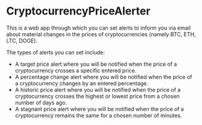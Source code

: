 # CryptocurrencyPriceAlerter
<p>This is a web app through which you can set alerts to inform you via email about material changes in the prices of cryptocurrencies (namely BTC, ETH, LTC, DOGE).</p>
<p>The types of alerts you can set include:</p>
<ul>
  <li>A target price alert where you will be notified when the price of a cryptocurrency crosses a specific entered price.</li>
  <li>A percentage change alert where you will be notified when the price of a cryptocurrency changes by an entered percentage.</li>
  <li>A historic price alert where you will be notified when the price of a cryptocurrency crosses the highest or lowest price from a chosen number of days ago.</li>
  <li>A stagnant price alert where you will be notified when the price of a cryptocurrency remains the same for a chosen number of minutes.</li>
</ul>
